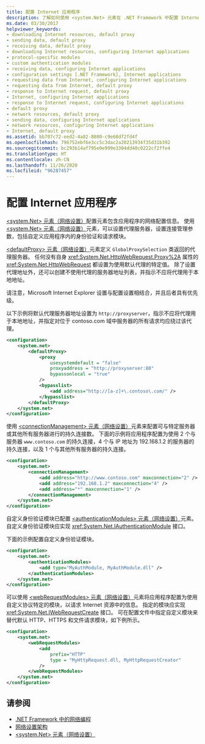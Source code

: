 ```yaml
---
title: 配置 Internet 应用程序
description: 了解如何使用 <system.Net> 元素在 .NET Framework 中配置 Internet 应用程序。 本文包含示例代码。
ms.date: 03/30/2017
helpviewer_keywords:
- downloading Internet resources, default proxy
- sending data, default proxy
- receiving data, default proxy
- downloading Internet resources, configuring Internet applications
- protocol-specific modules
- custom authentication modules
- receiving data, configuring Internet applications
- configuration settings [.NET Framework], Internet applications
- requesting data from Internet, configuring Internet applications
- requesting data from Internet, default proxy
- response to Internet request, default proxy
- Internet, configuring Internet applications
- response to Internet request, configuring Internet applications
- default proxy
- network resources, default proxy
- sending data, configuring Internet applications
- network resources, configuring Internet applications
- Internet, default proxy
ms.assetid: bb707c72-eed2-4a82-8800-c9e68df2fd4f
ms.openlocfilehash: 796752ebf6e3cc5c3dac2a20213934f35d31b392
ms.sourcegitcommit: bc293b14af795e0e999e3304dd40c0222cf2ffe4
ms.translationtype: HT
ms.contentlocale: zh-CN
ms.lasthandoff: 11/26/2020
ms.locfileid: "96287457"
---
```

# <a name="configuring-internet-applications"></a>配置 Internet 应用程序

[\<system.Net> 元素（网络设置）](../configure-apps/file-schema/network/system-net-element-network-settings.md)配置元素包含应用程序的网络配置信息。 使用 [\<system.Net> 元素（网络设置）](../configure-apps/file-schema/network/system-net-element-network-settings.md)元素，可以设置代理服务器，设置连接管理参数，包括自定义应用程序内的身份验证和请求模块。  
  
 [\<defaultProxy> 元素（网络设置）](../configure-apps/file-schema/network/defaultproxy-element-network-settings.md)元素定义 `GlobalProxySelection` 类返回的代理服务器。 任何没有自身 <xref:System.Net.HttpWebRequest.Proxy%2A> 属性的 <xref:System.Net.HttpWebRequest> 都设置为使用默认代理的特定值。 除了设置代理地址外，还可以创建不使用代理的服务器地址列表，并指示不应将代理用于本地地址。  
  
 请注意，Microsoft Internet Explorer 设置与配置设置相结合，并且后者具有优先级。  
  
 以下示例将默认代理服务器地址设置为 `http://proxyserver`，指示不应将代理用于本地地址，并指定对位于 contoso.com 域中服务器的所有请求均应绕过该代理。  
  
```xml  
<configuration>  
    <system.net>  
        <defaultProxy>  
            <proxy  
                usesystemdefault = "false"  
                proxyaddress = "http://proxyserver:80"  
                bypassonlocal = "true"  
            />  
            <bypasslist>  
                <add address="http://[a-z]+\.contoso\.com/" />  
            </bypasslist>  
        </defaultProxy>  
    </system.net>  
</configuration>  
```  
  
 使用 [\<connectionManagement> 元素（网络设置）](../configure-apps/file-schema/network/connectionmanagement-element-network-settings.md)元素来配置可与特定服务器或其他所有服务器进行的持久连接数。 下面的示例将应用程序配置为使用 2 个与服务器 `www.contoso.com` 的持久连接，4 个与 IP 地址为 192.168.1.2 的服务器的持久连接，以及 1 个与其他所有服务器的持久连接。  
  
```xml  
<configuration>  
    <system.net>  
        <connectionManagement>  
            <add address="http://www.contoso.com" maxconnection="2" />  
            <add address="192.168.1.2" maxconnection="4" />  
            <add address="*" maxconnection="1" />  
        </connectionManagement>  
    </system.net>  
</configuration>  
```  
  
 自定义身份验证模块已配置 [\<authenticationModules> 元素（网络设置）](../configure-apps/file-schema/network/authenticationmodules-element-network-settings.md)元素。 自定义身份验证模块应实现 <xref:System.Net.IAuthenticationModule> 接口。  
  
 下面的示例配置自定义身份验证模块。  
  
```xml  
<configuration>  
    <system.net>  
        <authenticationModules>  
            <add type="MyAuthModule, MyAuthModule.dll" />  
        </authenticationModules>  
    </system.net>  
</configuration>  
```  
  
 可以使用 [\<webRequestModules> 元素（网络设置）](../configure-apps/file-schema/network/webrequestmodules-element-network-settings.md)元素将应用程序配置为使用自定义协议特定的模块，以请求 Internet 资源中的信息。 指定的模块应实现 <xref:System.Net.IWebRequestCreate> 接口。 可在配置文件中指定自定义模块来替代默认 HTTP、HTTPS 和文件请求模块，如下例所示。  
  
```xml  
<configuration>  
    <system.net>  
        <webRequestModules>  
            <add  
                prefix="HTTP"  
                type = "MyHttpRequest.dll, MyHttpRequestCreator"  
            />  
        </webRequestModules>  
    </system.net>  
</configuration>  
```  
  
## <a name="see-also"></a>请参阅

- [.NET Framework 中的网络编程](index.md)
- [网络设置架构](../configure-apps/file-schema/network/index.md)
- [\<system.Net> 元素（网络设置）](../configure-apps/file-schema/network/system-net-element-network-settings.md)
